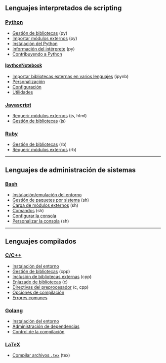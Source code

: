 ## Lenguajes interpretados de scripting

### [Python](https://github.com/mondeja/fullstack/tree/master/backend/src/005-entorno_de_ejecucion/python)
- [Gestión de bibliotecas](https://github.com/mondeja/fullstack/tree/master/backend/src/005-entorno_de_ejecucion/python/packages) (py)
- [Importar módulos externos](https://github.com/mondeja/fullstack/tree/master/backend/src/005-entorno_de_ejecucion/python/import) (py)
- [Instalación del Python](https://github.com/mondeja/fullstack/tree/master/backend/src/005-entorno_de_ejecucion/python/install)
- [Información del intérprete](https://github.com/mondeja/fullstack/tree/master/backend/src/005-entorno_de_ejecucion/python/interprete) (py)
- [Contribuyendo a Python](https://github.com/mondeja/fullstack/tree/master/backend/src/005-entorno_de_ejecucion/python/interprete)

#### [IpythonNotebook](https://github.com/mondeja/fullstack/tree/master/backend/src/005-entorno_de_ejecucion/ipynb)
- [Importar bibliotecas externas en varios lenguajes](https://github.com/mondeja/fullstack/tree/master/backend/src/005-entorno_de_ejecucion/ipynb/multiimport.ipynb) (ipynb)
- [Personalización](https://github.com/mondeja/fullstack/tree/master/backend/src/005-entorno_de_ejecucion/ipynb/customize)
- [Configuración](https://github.com/mondeja/fullstack/tree/master/backend/src/005-entorno_de_ejecucion/ipynb/config.md)
- [Utilidades](https://github.com/mondeja/fullstack/tree/master/backend/src/005-entorno_de_ejecucion/ipynb/utils.md)

### [Javascript](https://github.com/mondeja/fullstack/tree/master/backend/src/005-entorno_de_ejecucion/javascript)
- [Requerir módulos externos](https://github.com/mondeja/fullstack/tree/master/backend/src/005-entorno_de_ejecucion/javascript/require) (js, html)
- [Gestión de bibliotecas](https://github.com/mondeja/fullstack/tree/master/backend/src/005-entorno_de_ejecucion/javascript/packages) (js)

### [Ruby](https://github.com/mondeja/fullstack/tree/master/backend/src/005-entorno_de_ejecucion/ruby)
- [Gestión de bibliotecas](https://github.com/mondeja/fullstack/tree/master/backend/src/005-entorno_de_ejecucion/ruby/packages) (rb)
- [Requerir módulos externos](https://github.com/mondeja/fullstack/tree/master/backend/src/005-entorno_de_ejecucion/ruby/require) (rb)

______________________________________

## Lenguajes de administración de sistemas

### [Bash](https://github.com/mondeja/fullstack/tree/master/backend/src/005-entorno_de_ejecucion/bash)
- [Instalación/emulación del entorno](https://github.com/mondeja/fullstack/tree/master/backend/src/005-entorno_de_ejecucion/bash/install.md)
- [Gestión de paquetes por sistema](https://github.com/mondeja/fullstack/tree/master/backend/src/005-entorno_de_ejecucion/bash/packages) (sh)
- [Carga de módulos externos](https://github.com/mondeja/fullstack/tree/master/backend/src/005-entorno_de_ejecucion/bash/source) (sh)
- [Comandos](https://github.com/mondeja/fullstack/tree/master/backend/src/005-entorno_de_ejecucion/bash/config.md) (sh)
- [Configurar la consola](https://github.com/mondeja/fullstack/tree/master/backend/src/005-entorno_de_ejecucion/bash/commands.md)
- [Personalizar la consola](https://github.com/mondeja/fullstack/tree/master/backend/src/005-entorno_de_ejecucion/bash/customize) (sh)

______________________________________

## Lenguajes compilados

### [C/C++](https://github.com/mondeja/fullstack/tree/master/backend/src/005-entorno_de_ejecucion/c)
- [Instalación del entorno](https://github.com/mondeja/fullstack/tree/master/backend/src/005-entorno_de_ejecucion/c/install)
- [Gestión de bibliotecas](https://github.com/mondeja/fullstack/tree/master/backend/src/005-entorno_de_ejecucion/c/packages) (cpp)
- [Inclusión de bibliotecas externas](https://github.com/mondeja/fullstack/tree/master/backend/src/005-entorno_de_ejecucion/c/include) (cpp)
- [Enlazado de bibliotecas](https://github.com/mondeja/fullstack/tree/master/backend/src/005-entorno_de_ejecucion/c/linking) (c)
- [Directivas del preprocesador](https://github.com/mondeja/fullstack/tree/master/backend/src/005-entorno_de_ejecucion/c/preprocessor) (c, cpp)
- [Opciones de compilación](https://github.com/mondeja/fullstack/tree/master/backend/src/005-entorno_de_ejecucion/c/compile/options.md)
- [Errores comunes](https://github.com/mondeja/fullstack/tree/master/backend/src/005-entorno_de_ejecucion/c/errors)

### [Golang](https://github.com/mondeja/fullstack/tree/master/backend/src/005-entorno_de_ejecucion/go)
- [Instalación del entorno](https://github.com/mondeja/fullstack/tree/master/backend/src/005-entorno_de_ejecucion/go/install)
- [Administración de dependencias](https://github.com/mondeja/fullstack/tree/master/backend/src/005-entorno_de_ejecucion/go/packages)
- [Control de la compilación](https://github.com/mondeja/fullstack/tree/master/backend/src/005-entorno_de_ejecucion/go/compile)

### [LaTeX](https://github.com/mondeja/fullstack/tree/master/backend/src/005-entorno_de_ejecucion/tex)
- [Compilar archivos `.tex`](https://github.com/mondeja/fullstack/tree/master/backend/src/005-entorno_de_ejecucion/tex/compilar) (tex)
